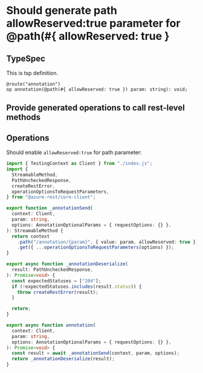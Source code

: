 # Should generate path allowReserved:true parameter for @path(#{ allowReserved: true }

## TypeSpec

This is tsp definition.

```tsp
@route("annotation")
op annotation(@path(#{ allowReserved: true }) param: string): void;
```

## Provide generated operations to call rest-level methods

## Operations

Should enable `allowReserved:true` for path parameter:

```ts operations
import { TestingContext as Client } from "./index.js";
import {
  StreamableMethod,
  PathUncheckedResponse,
  createRestError,
  operationOptionsToRequestParameters,
} from "@azure-rest/core-client";

export function _annotationSend(
  context: Client,
  param: string,
  options: AnnotationOptionalParams = { requestOptions: {} },
): StreamableMethod {
  return context
    .path("/annotation/{param}", { value: param, allowReserved: true })
    .get({ ...operationOptionsToRequestParameters(options) });
}

export async function _annotationDeserialize(
  result: PathUncheckedResponse,
): Promise<void> {
  const expectedStatuses = ["204"];
  if (!expectedStatuses.includes(result.status)) {
    throw createRestError(result);
  }

  return;
}

export async function annotation(
  context: Client,
  param: string,
  options: AnnotationOptionalParams = { requestOptions: {} },
): Promise<void> {
  const result = await _annotationSend(context, param, options);
  return _annotationDeserialize(result);
}
```
